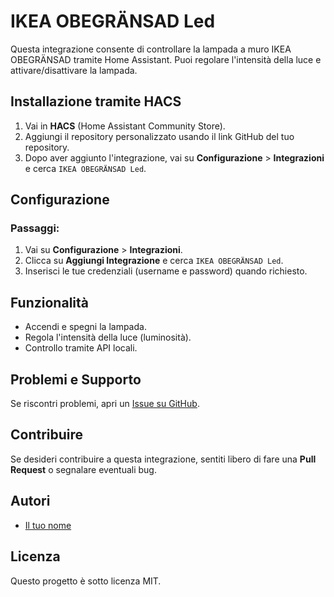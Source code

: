 # IKEA OBEGRÄNSAD Led

Questa integrazione consente di controllare la lampada a muro IKEA OBEGRÄNSAD tramite Home Assistant. Puoi regolare l'intensità della luce e attivare/disattivare la lampada.

## Installazione tramite HACS

1. Vai in **HACS** (Home Assistant Community Store).
2. Aggiungi il repository personalizzato usando il link GitHub del tuo repository.
3. Dopo aver aggiunto l'integrazione, vai su **Configurazione** > **Integrazioni** e cerca `IKEA OBEGRÄNSAD Led`.

## Configurazione

### Passaggi:
1. Vai su **Configurazione** > **Integrazioni**.
2. Clicca su **Aggiungi Integrazione** e cerca `IKEA OBEGRÄNSAD Led`.
3. Inserisci le tue credenziali (username e password) quando richiesto.

## Funzionalità

- Accendi e spegni la lampada.
- Regola l'intensità della luce (luminosità).
- Controllo tramite API locali.

## Problemi e Supporto

Se riscontri problemi, apri un [Issue su GitHub](https://github.com/lucaam/ikea-obegransad-led/issues).

## Contribuire

Se desideri contribuire a questa integrazione, sentiti libero di fare una **Pull Request** o segnalare eventuali bug.

## Autori

- [Il tuo nome](https://github.com/lucaam)

## Licenza

Questo progetto è sotto licenza MIT.